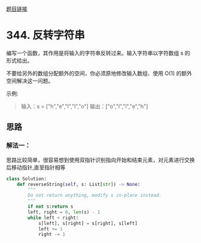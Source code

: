 [题目链接](https://leetcode-cn.com/problems/reverse-string/)
# 344. 反转字符串
编写一个函数，其作用是将输入的字符串反转过来。输入字符串以字符数组 s 的形式给出。

不要给另外的数组分配额外的空间，你必须原地修改输入数组、使用 O(1) 的额外空间解决这一问题。

示例:
>输入：s = ["h","e","l","l","o"]
输出：["o","l","l","e","h"]


## 思路

### 解法一：
思路比较简单，很容易想到使用双指针识别指向开始和结束元素，对元素进行交换后移动指针,直至指针相等
```python
class Solution:
    def reverseString(self, s: List[str]) -> None:
        """
        Do not return anything, modify s in-place instead.
        """
        if not s:return s
        left, right = 0, len(s) - 1
        while left < right:
            s[left], s[right] = s[right], s[left]
            left += 1
            right -= 1
```


